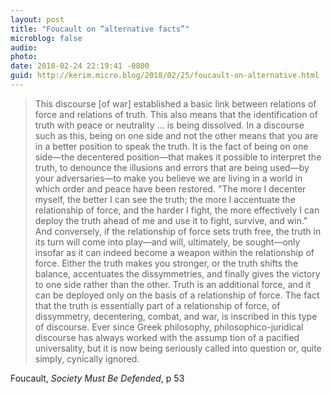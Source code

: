 ```yaml
---
layout: post
title: "Foucault on “alternative facts”"
microblog: false
audio: 
photo: 
date: 2018-02-24 22:19:41 -0800
guid: http://kerim.micro.blog/2018/02/25/foucault-on-alternative.html
---
```

> This discourse \[of war\] established a basic link between relations of force and relations of truth. This also means that the identification of truth with peace or neutrality … is being dissolved. In a discourse such as this, being on one side and not the other means that you are in a better position to speak the truth. It is the fact of being on one side—the decentered position—that makes it possible to interpret the truth, to denounce the illusions and errors that are being used—by your adversaries—to make you believe we are living in a world in which order and peace have been restored. "The more I decenter myself, the better I can see the truth; the more I accentuate the relationship of force, and the harder I fight, the more effectively I can deploy the truth ahead of me and use it to fight, survive, and win." And conversely, if the relationship of force sets truth free, the truth in its turn will come into play—and will, ultimately, be sought—only insofar as it can indeed become a weapon within the relationship of force. Either the truth makes you stronger, or the truth shifts the balance, accentuates the dissymmetries, and finally gives the victory to one side rather than the other. Truth is an additional force, and it can be deployed only on the basis of a relationship of force. The fact that the truth is essentially part of a relationship of force, of dissymmetry, decentering, combat, and war, is inscribed in this type of discourse. Ever since Greek philosophy, philosophico-juridical discourse has always worked with the assump tion of a pacified universality, but it is now being seriously called into question or, quite simply, cynically ignored.

Foucault, *Society Must Be Defended*, p 53

